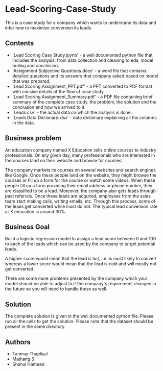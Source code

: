 # Lead-Scoring-Case-Study
This is a case study for a company which wants to understand its data and infer how to maximize conversion its leads.

## Contents
* 'Lead Scoring Case Study.ipynb' - a well documented python file that includes the analysis, from data collection and cleaning to eda, model builing and conclusion.
* 'Assignment Subjective Questions.docx' - a word file that contains detailed questions and its answers that company asked based on model that was prepared.
* 'Lead Scoring Assignment_PPT.pdf' - a PPT converted to PDF format with consise details of the flow of case study.
* 'Lead Scoring Assignment_Summary.pdf' - a PDF file containing brief summary of the complete case study, the problem, the solution and the conclusion and how we arrived to it.
* 'Leads.csv' - the actual data on which the analysis is done.
* 'Leads Data Dictionary.xlsx' - data dictionary explaining all the columns in the data.

## Business problem

An education company named X Education sells online courses to industry 
professionals. On any given day, many professionals who are interested in the 
courses land on their website and browse for courses.

The company markets its courses on several websites and search engines like 
Google. Once these people land on the website, they might browse the courses or 
fill up a form for the course or watch some videos. When these people fill up a form 
providing their email address or phone number, they are classified to be a lead. 
Moreover, the company also gets leads through past referrals. Once these leads 
are acquired, employees from the sales team start making calls, writing emails, etc. 
Through this process, some of the leads get converted while most do not. The 
typical lead conversion rate at X education is around 30%.

## Business Goal

Build a logistic regression model to assign a lead score between 0 and 100 to each 
of the leads which can be used by the company to target potential leads. 

A higher score would mean that the lead is hot, i.e. is most likely to convert whereas 
a lower score would mean that the lead is cold and will mostly not get converted. 

There are some more problems presented by the company which your model 
should be able to adjust to if the company's requirement changes in the future so 
you will need to handle these as well.

## Solution

The complete solution is given in the well documented python file. Please run all the cells to get the solution. Please note that the dataset should be present in the same directory.

## Authors

- Tanmay Thapliyal
- Mathang S
- Shahul Hameed

